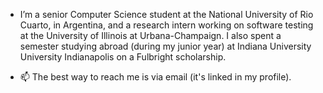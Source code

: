 - I’m a senior Computer Science student at the National University of Rio Cuarto, in Argentina, and a research intern working on software testing at the University of Illinois at Urbana-Champaign. I also spent a semester studying abroad (during my junior year) at Indiana University University Indianapolis on a Fulbright scholarship.
  
- 📫 The best way to reach me is via email (it's linked in my profile).

<!---
jereparla/jereparla is a ✨ special ✨ repository because its `README.md` (this file) appears on your GitHub profile.
You can click the Preview link to take a look at your changes.
--->
